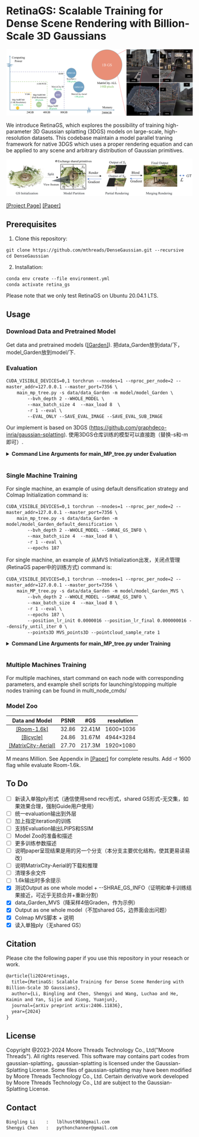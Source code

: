 # RetinaGS: Scalable Training for Dense Scene Rendering with Billion-Scale 3D Gaussians

<img src="./assets/teaser.png">

We introduce RetinaGS, which explores the possibility of training high-parameter 3D Gaussian splatting (3DGS) models on large-scale, high-resolution datasets. This codebase maintain a model parallel traning framework for native 3DGS which uses a proper rendering equation and can be applied to any scene and arbitrary distribution of Gaussian primitives. 

<img src="./assets/pipeline.png">


[[Project Page]](https://ai-reality.github.io/RetinaGS/)
[[Paper]](https://arxiv.org/pdf/2406.11836)

## Prerequisites

1. Clone this repository:
```
git clone https://github.com/mthreads/DenseGaussian.git --recursive
cd DenseGaussian
```


2. Installation:

```shell
conda env create --file environment.yml
conda activate retina_gs
```

Please note that we only test RetinaGS on Ubuntu 20.04.1 LTS.

## Usage

### Download Data and Pretrained Model

Get data and pretrained models ([[Garden]](https://ai-reality.github.io/RetinaGS/)). 把data_Garden放到data/下，model_Garden放到model/下.

### Evaluation

```
CUDA_VISIBLE_DEVICES=0,1 torchrun --nnodes=1 --nproc_per_node=2 --master_addr=127.0.0.1 --master_port=7356 \
    main_mp_tree.py -s data/data_Garden -m model/model_Garden \
        --bvh_depth 2 --WHOLE_MODEL \
        --max_batch_size 4  --max_load 8  \
        -r 1 --eval \
        --EVAL_ONLY --SAVE_EVAL_IMAGE --SAVE_EVAL_SUB_IMAGE
```

Our implement is based on 3DGS (https://github.com/graphdeco-inria/gaussian-splatting). 使用3DGS仓库训练的模型可以直接跑（替换-s和-m即可）. 
<details>
<summary><span style="font-weight: bold;">Command Line Arguments for main_MP_tree.py under Evaluation</span></summary>
Arguments of 3DGS我们大部分保留. 

  #### CUDA_VISIBLE_DEVICES=0,1
  指定编号为CUDA_0和CUDA_1的GPU参与Evaluation.
  #### --nnodes=1 --nproc_per_node=2
  机器数量为1，GPU数量为2.
  #### --master_addr=127.0.0.1 --master_port=7356
  the host and port of torchrun. 注意同一台机器上不同训练任务间的--master_port需要不同.
  #### --source_path / -s
  Path to the source directory containing a COLMAP or Synthetic NeRF data set.
  #### --model_path / -m 
  Path where the trained model is stored. 
  #### --resolution / -r
  Specifies resolution of the loaded images before training. If provided 1, 2, 4 or 8, uses original, 1/2, 1/4 or 1/8 resolution, respectively. For all other values, rescales the width to the given number while maintaining image aspect. If not set and input image width exceeds 1.6K pixels, inputs are automatically rescaled to this target.
  #### --eval
  Add this flag to use a MipNeRF360-style training/test split for evaluation.
  #### --bvh_depth
  Argument for controlling the number of submodels. Here, you would create 2<sup>bvh_depth</sup> submodels. In this example, bvh_depth=2, namely total 4 submodels (2 submodels for each GPU). 
  #### --WHOLE_MODEL
  仅读入单个ply
  #### --max_batch_size --max_load 
  Arguments for controlling memory cost, a render task for a submodel weight 1 load, thus "--max_batch_size 4  --max_load 8" just set every batch as size of 4 in this case. 当显存不够时，请尝试降低这两个值.
  #### --EVAL_ONLY --SAVE_EVAL_IMAGE --SAVE_EVAL_SUB_IMAGE
  仅进行Evaluation，且保存图像和每个submodel输出的子图像。

</details>
<br>



### Single Machine Training 
For single machine, an example of using default densification strategy and Colmap Initialization  command is:
```
CUDA_VISIBLE_DEVICES=0,1 torchrun --nnodes=1 --nproc_per_node=2 --master_addr=127.0.0.1 --master_port=7356 \
    main_mp_tree.py -s data/data_Garden -m model/model_Garden_default_densification \
        --bvh_depth 2 --WHOLE_MODEL --SHRAE_GS_INFO \
        --max_batch_size 4  --max_load 8 \
        -r 1 --eval \
        --epochs 187
```


For single machine, an example of 从MVS Initialization出发，关闭点管理 (RetinaGS paper中的训练方式) command is:
```
CUDA_VISIBLE_DEVICES=0,1 torchrun --nnodes=1 --nproc_per_node=2 --master_addr=127.0.0.1 --master_port=7356 \
    main_MP_tree.py -s data/data_Garden -m model/model_Garden_MVS \
        --bvh_depth 2 --WHOLE_MODEL --SHRAE_GS_INFO \
        --max_batch_size 4  --max_load 8 \
        -r 1 --eval \
        --epochs 187 \
        --position_lr_init 0.0000016 --position_lr_final 0.000000016 --densify_until_iter 0 \
        --points3D MVS_points3D --pointcloud_sample_rate 1        
```

<details>
<summary><span style="font-weight: bold;">Command Line Arguments for main_MP_tree.py under Training</span></summary>

Arguments of 3DGS我们大部分保留. 

MVS点使用colmap稠密重建得到，见scripts/colmap_MVS.sh.

  #### --WHOLE_MODEL
  输出单独ply文件，当GS数量过多时，可以考虑不加该flag以提升读取和写入速度.

  #### --epochs
  指定训练epoch数量.
  
  #### --position_lr_init --position_lr_final
  Initial and Final 3D position learning rate, ```0.00016``` and ```0.0000016``` by default.

  #### --densify_until_iter
  Iteration where densification stops, ```15000``` by default and ```0``` for abandon.

  #### --points3D
  指定初始化使用的点云文件.

  #### --pointcloud_sample_rate
  指定初始化时下采样率，If provided N, uses 1/N point cloud. 当采用MVS初始化训练，显存不够时可以考虑增加降采样比例.

  #### --SHRAE_GS_INFO
  通过通信传输边界面GS，和光路拆分一起达到formulation上等效单GPU训练结果

</details>
<br>

### Multiple Machines Training 

For multiple machines, start command on each node with corresponding parameters, and example shell scripts for launching/stopping multiple nodes training can be found in multi_node_cmds/

### Model Zoo

| Data and Model                                                | PSNR | #GS   |resolution|
|:-----------------:                                            |:----:|:-----:|:-----:   |
| [[Room-1.6k]](https://ai-reality.github.io/RetinaGS/)         |32.86 |22.41M |1600×1036 |
| [[Bicycle]](https://ai-reality.github.io/RetinaGS/)           |24.86 |31.67M |4944×3284 |
| [[MatrixCity-Aerial]](https://ai-reality.github.io/RetinaGS/) |27.70 |217.3M |1920×1080 |

M means Million. See Appendix in [[Paper]](https://arxiv.org/pdf/2406.11836) for complete results. Add -r 1600 flag while evaluate Room-1.6k.

## To Do
- [ ] 新读入单独ply形式（通信使用send recv形式，shared GS形式-无交集，如果效果合理，强制Guide用户使用）
- [ ] 统一evaluation输出到外层
- [ ] 加上指定iteration的训练
- [ ] 支持Evaluation输出LPIPS和SSIM
- [ ] Model Zoo的准备和描述
- [ ] 更多训练参数描述
- [ ] 说明paper呈现结果是用的另一个分支（本分支主要优化结构，使其更易读易改）
- [ ] 说明MatrixCity-Aerial的下载和推理
- [ ] 清理多余文件
- [ ] 1.6k输出时多余提示
- [x] 测试Output as one whole model + --SHRAE_GS_INFO（证明和单卡训练结果接近，可近乎无损合并+重新分割）
- [x] data_Garden_MVS（降采样4倍Graden，作为示例）
- [x] Output as one whole model（不加shared GS，边界面会出问题）
- [x] Colmap MVS脚本 + 说明
- [x] 读入单独ply（无shared GS）

## Citation
Please cite the following paper if you use this repository in your reseach or work.
```
@article{li2024retinags,
  title={RetinaGS: Scalable Training for Dense Scene Rendering with Billion-Scale 3D Gaussians},
  author={Li, Bingling and Chen, Shengyi and Wang, Luchao and He, Kaimin and Yan, Sijie and Xiong, Yuanjun},
  journal={arXiv preprint arXiv:2406.11836},
  year={2024}
}
```

## License
Copyright @2023-2024 Moore Threads Technology Co., Ltd("Moore Threads"). All rights reserved. This software may contains part codes from gaussian-splatting，gaussian-splatting is licensed under the Gaussian-Splatting License. Some files of gaussian-splatting may have been modified by Moore Threads Technology Co., Ltd.  Certain derivative work developed by Moore Threads Technology Co., Ltd are subject to the Gaussian-Splatting License.

## Contact
```
Bingling Li    :   lblhust903@gmail.com
Shengyi Chen   :   pythonchanner@gmail.com
```


